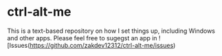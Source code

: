 # ctrl-alt-me
This is a text-based repository on how I set things up, including Windows and other apps. 
Please feel free to sugegst an app in ![Issues(https://github.com/zakdev12312/ctrl-alt-me/issues)

